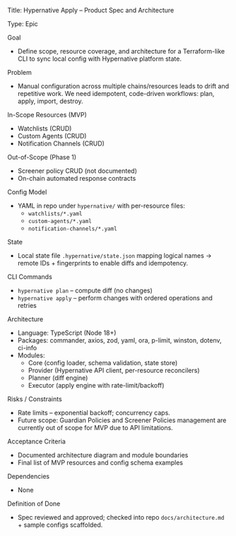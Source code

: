 Title: Hypernative Apply – Product Spec and Architecture

Type: Epic

Goal
- Define scope, resource coverage, and architecture for a Terraform-like CLI to sync local config with Hypernative platform state.

Problem
- Manual configuration across multiple chains/resources leads to drift and repetitive work. We need idempotent, code-driven workflows: plan, apply, import, destroy.

In-Scope Resources (MVP)
- Watchlists (CRUD)
- Custom Agents (CRUD)
- Notification Channels (CRUD)

Out-of-Scope (Phase 1)
- Screener policy CRUD (not documented)
- On-chain automated response contracts

Config Model
- YAML in repo under `hypernative/` with per-resource files:
  - `watchlists/*.yaml`
  - `custom-agents/*.yaml`
  - `notification-channels/*.yaml`

State
- Local state file `.hypernative/state.json` mapping logical names → remote IDs + fingerprints to enable diffs and idempotency.

CLI Commands
- `hypernative plan` – compute diff (no changes)
- `hypernative apply` – perform changes with ordered operations and retries

Architecture
- Language: TypeScript (Node 18+)
- Packages: commander, axios, zod, yaml, ora, p-limit, winston, dotenv, ci-info
- Modules:
  - Core (config loader, schema validation, state store)
  - Provider (Hypernative API client, per-resource reconcilers)
  - Planner (diff engine)
  - Executor (apply engine with rate-limit/backoff)

Risks / Constraints
- Rate limits – exponential backoff; concurrency caps.
- Future scope: Guardian Policies and Screener Policies management are currently out of scope for MVP due to API limitations.

Acceptance Criteria
- Documented architecture diagram and module boundaries
- Final list of MVP resources and config schema examples

Dependencies
- None

Definition of Done
- Spec reviewed and approved; checked into repo `docs/architecture.md` + sample configs scaffolded.

